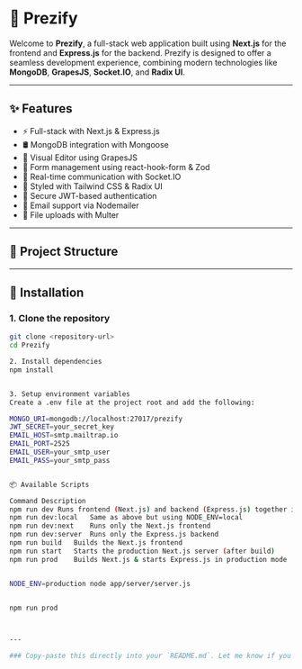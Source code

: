 # 🎉 Prezify

Welcome to **Prezify**, a full-stack web application built using **Next.js** for the frontend and **Express.js** for the backend. Prezify is designed to offer a seamless development experience, combining modern technologies like **MongoDB**, **GrapesJS**, **Socket.IO**, and **Radix UI**.

---

## ✨ Features

- ⚡ Full-stack with Next.js & Express.js
- 🛢️ MongoDB integration with Mongoose
- 🎨 Visual Editor using GrapesJS
- 🧰 Form management using react-hook-form & Zod
- 📡 Real-time communication with Socket.IO
- 🎨 Styled with Tailwind CSS & Radix UI
- 🔐 Secure JWT-based authentication
- 📩 Email support via Nodemailer
- 📂 File uploads with Multer

---

## 📂 Project Structure


---

## 🚀 Installation

### 1. Clone the repository

```bash
git clone <repository-url>
cd Prezify

2. Install dependencies
npm install


3. Setup environment variables
Create a .env file at the project root and add the following:

MONGO_URI=mongodb://localhost:27017/prezify
JWT_SECRET=your_secret_key
EMAIL_HOST=smtp.mailtrap.io
EMAIL_PORT=2525
EMAIL_USER=your_smtp_user
EMAIL_PASS=your_smtp_pass


📦 Available Scripts

Command	Description
npm run dev	Runs frontend (Next.js) and backend (Express.js) together in development mode
npm run dev:local	Same as above but using NODE_ENV=local
npm run dev:next	Runs only the Next.js frontend
npm run dev:server	Runs only the Express.js backend
npm run build	Builds the Next.js frontend
npm run start	Starts the production Next.js server (after build)
npm run prod	Builds Next.js & starts Express.js in production mode


NODE_ENV=production node app/server/server.js


npm run prod



---

### Copy-paste this directly into your `README.md`. Let me know if you want me to create a `.env.example` file too!
